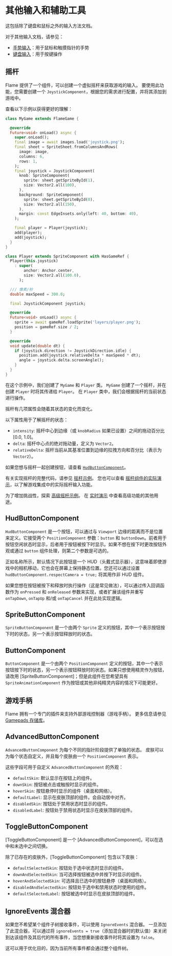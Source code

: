 # 其他输入和辅助工具

这包括除了键盘和鼠标之外的输入方法文档。

对于其他输入文档，请参见：

- [手势输入](gesture_input.md)：用于鼠标和触摸指针的手势
- [键盘输入](keyboard_input.md)：用于按键操作


## 摇杆

Flame 提供了一个组件，可以创建一个虚拟摇杆来获取游戏的输入。
要使用此功能，您需要创建一个 `JoystickComponent`，根据您的需求进行配置，并将其添加到游戏中。

查看以下示例以获得更好的理解：

```dart
class MyGame extends FlameGame {

  @override
  Future<void> onLoad() async {
    super.onLoad();
    final image = await images.load('joystick.png');
    final sheet = SpriteSheet.fromColumnsAndRows(
      image: image,
      columns: 6,
      rows: 1,
    );
    final joystick = JoystickComponent(
      knob: SpriteComponent(
        sprite: sheet.getSpriteById(1),
        size: Vector2.all(100),
      ),
      background: SpriteComponent(
        sprite: sheet.getSpriteById(0),
        size: Vector2.all(150),
      ),
      margin: const EdgeInsets.only(left: 40, bottom: 40),
    );

    final player = Player(joystick);
    add(player);
    add(joystick);
  }
}

class Player extends SpriteComponent with HasGameRef {
  Player(this.joystick)
    : super(
        anchor: Anchor.center,
        size: Vector2.all(100.0),
      );

  /// 像素/秒
  double maxSpeed = 300.0;

  final JoystickComponent joystick;

  @override
  Future<void> onLoad() async {
    sprite = await gameRef.loadSprite('layers/player.png');
    position = gameRef.size / 2;
  }

  @override
  void update(double dt) {
    if (joystick.direction != JoystickDirection.idle) {
      position.add(joystick.relativeDelta * maxSpeed * dt);
      angle = joystick.delta.screenAngle();
    }
  }
}
```

在这个示例中，我们创建了 `MyGame` 和 `Player` 类。
`MyGame` 创建了一个摇杆，并在创建 `Player` 时将其传递给 `Player`。
在 `Player` 类中，我们会根据摇杆的当前状态进行操作。

摇杆有几项属性会随着其状态的变化而变化。

以下属性用于了解摇杆的状态：

- `intensity`: 摇杆中心到边缘（或 `knobRadius` 如果已设置）之间的拖动百分比 [0.0, 1.0]。
- `delta`: 摇杆中心点的绝对拖动量，定义为 `Vector2`。
- `relativeDelta`: 摇杆当前从其基准位置到边缘的拉拽方向和百分比（表示为 `Vector2`）。

如果您想与摇杆一起创建按钮，请查看 [`HudButtonComponent`](#hudbuttoncomponent)。

有关实现摇杆的完整代码，请参见 [摇杆示例](https://github.com/flame-engine/flame/blob/main/examples/lib/stories/input/joystick_example.dart)。
您也可以查看 [摇杆组件的实际演示](https://examples.flame-engine.org/#/Input_Joystick)，以了解游戏集成中的实际摇杆输入功能。

为了增加挑战性，探索 [高级摇杆示例](https://github.com/flame-engine/flame/blob/main/examples/lib/stories/input/joystick_advanced_example.dart)。
在 [实时演示](https://examples.flame-engine.org/#/Input_Joystick_Advanced) 中查看高级功能的其他用途。


## HudButtonComponent

`HudButtonComponent` 是一个按钮，可以通过与 `Viewport` 边缘的距离而不是位置来定义。它接受两个 `PositionComponent` 参数：`button` 和 `buttonDown`。前者用于按钮空闲状态时显示，后者用于按钮被按下时显示。如果不想在按下时更改按钮外观或通过 `button` 组件处理，则第二个参数是可选的。

正如名称所示，默认情况下此按钮是一个 HUD（头戴式显示器），这意味着即使游戏中的相机移动，它也会在屏幕上保持静态位置。您还可以通过设置 `hudButtonComponent.respectCamera = true;` 将其用作非 HUD 组件。

如果您想在按钮被按下和释放时执行操作（这是常见做法），可以通过传入回调函数作为 `onPressed` 和 `onReleased` 参数来实现，或者扩展该组件并重写 `onTapDown`, `onTapUp` 和/或 `onTapCancel` 并在此处实现逻辑。


## SpriteButtonComponent

`SpriteButtonComponent` 是一个由两个 `Sprite` 定义的按钮，其中一个表示按钮按下时的状态，另一个表示按钮释放时的状态。


## ButtonComponent

`ButtonComponent` 是一个由两个 `PositionComponent` 定义的按钮，其中一个表示按钮按下时的状态，另一个表示按钮释放时的状态。如果只想使用精灵作为按钮，请改用 [SpriteButtonComponent]；但是此组件在您希望具有 `SpriteAnimationComponent` 作为按钮或其他非纯精灵内容的情况下可能更好。


## 游戏手柄

Flame 拥有一个专门的插件来支持外部游戏控制器（游戏手柄）。
更多信息请参见 [Gamepads 存储库](https://github.com/flame-engine/gamepad)。


## AdvancedButtonComponent

`AdvancedButtonComponent` 为每个不同的指针阶段提供了单独的状态。
皮肤可以为每个状态自定义，并且每个皮肤由一个 `PositionComponent` 表示。

这些字段可用于自定义 `AdvancedButtonComponent` 的外观：

- `defaultSkin`: 默认显示在按钮上的组件。
- `downSkin`: 按钮被点击或触按时显示的组件。
- `hoverSkin`: 按钮悬停时显示的组件（桌面和网络）。
- `defaultLabel`: 显示在皮肤顶部的组件。会自动居中对齐。
- `disabledSkin`: 按钮处于禁用状态时显示的组件。
- `disabledLabel`: 按钮处于禁用状态时显示在皮肤顶部的组件。


## ToggleButtonComponent

[ToggleButtonComponent] 是一个 [AdvancedButtonComponent]，可以在选中和未选中之间切换。

除了已存在的皮肤外，[ToggleButtonComponent] 包含以下皮肤：

- `defaultSelectedSkin`: 按钮处于选中状态时显示的组件。
- `downAndSelectedSkin`: 当可选择按钮被选中并按下时显示的组件。
- `hoverAndSelectedSkin`: 可选择且已选中的按钮悬停（桌面和网络）。
- `disabledAndSelectedSkin`: 按钮处于选中和禁用状态时使用的组件。
- `defaultSelectedLabel`: 按钮被选中时显示在皮肤顶部的组件。


## IgnoreEvents 混合器

如果您不希望某个组件子树接收事件，可以使用 `IgnoreEvents` 混合器。
一旦添加了此混合器，可以通过将 `ignoreEvents = true`（添加混合器时的默认值）来关闭到达该组件及其后代的所有事件，当您想重新接收事件时将其设置为 `false`。

这可以用于优化目的，因为当前所有事件都会通过整个组件树。